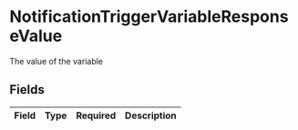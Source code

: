 # NotificationTriggerVariableResponseValue

The value of the variable


## Fields

| Field       | Type        | Required    | Description |
| ----------- | ----------- | ----------- | ----------- |